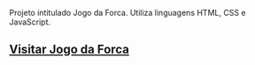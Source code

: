 Projeto intitulado Jogo da Forca. Utiliza linguagens HTML, CSS e JavaScript.
## [Visitar Jogo da Forca](https://nuno1alves.github.io/portfolio-websites/Jogo%20da%20Forca/)
